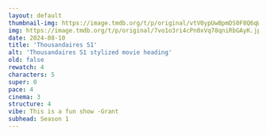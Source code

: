```yaml
---
layout: default
thumbnail-img: https://image.tmdb.org/t/p/original/vtV0ypUwBpmDS0F8Q6qW7Ieklrg.png
img: https://image.tmdb.org/t/p/original/7vo1o3ri4cPn0xVq78qniRbGAyK.jpg
date: 2024-08-10
title: 'Thousandaires S1'
alt: 'Thousandaires S1 stylized movie heading'
old: false
rewatch: 4
characters: 5
super: 0
pace: 4
cinema: 3
structure: 4
vibe: This is a fun show -Grant
subhead: Season 1
---
```

